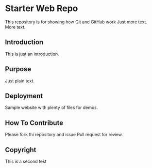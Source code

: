 # Starter Web Repo

This repository is for showing how Git and GitHub work
Just more text.
More text.

## Introduction
This is just an introduction.

## Purpose
Just plain text.

## Deployment

Sample website with plenty of files for demos.

## How To Contribute

Please fork thi repository and issue Pull request for review.

## Copyright

This is a second test